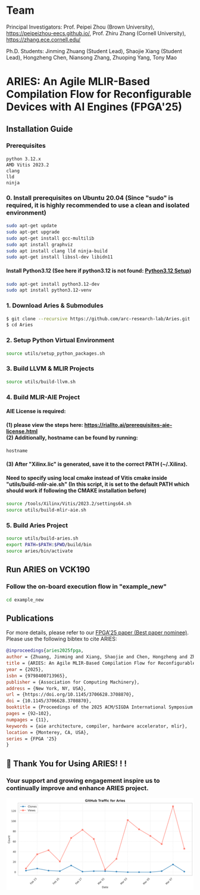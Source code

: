 # Team

Principal Investigators: Prof. Peipei Zhou (Brown University), https://peipeizhou-eecs.github.io/, Prof. Zhiru Zhang (Cornell University), https://zhang.ece.cornell.edu/

Ph.D. Students: Jinming Zhuang (Student Lead), Shaojie Xiang (Student Lead), Hongzheng Chen, Niansong Zhang, Zhuoping Yang, Tony Mao

# ARIES: An Agile MLIR-Based Compilation Flow for Reconfigurable Devices with AI Engines (FPGA'25)

## Installation Guide

### Prerequisites
```
python 3.12.x
AMD Vitis 2023.2
clang
lld
ninja
```
### 0. Install prerequisites on Ubuntu 20.04 (Since "sudo" is required, it is highly recommended to use a clean and isolated environment)
```sh
sudo apt-get update
sudo apt-get upgrade
sudo apt-get install gcc-multilib
sudo apt install graphviz
sudo apt install clang lld ninja-build
sudo apt-get install libssl-dev libidn11
```

#### Install Python3.12 (See here if python3.12 is not found: [Python3.12 Setup](utils/README.md#-python312-setup))
```sh
sudo apt-get install python3.12-dev
sudo apt install python3.12-venv
```

### 1. Download Aries & Submodules
```sh
$ git clone --recursive https://github.com/arc-research-lab/Aries.git
$ cd Aries
```

### 2. Setup Python Virtual Environment
```sh
source utils/setup_python_packages.sh
```

### 3. Build LLVM & MLIR Projects
```sh
source utils/build-llvm.sh
```

### 4. Build MLIR-AIE Project 
#### AIE License is required: 
#### (1) please view the steps here: https://riallto.ai/prerequisites-aie-license.html <br> (2) Additionally, hostname can be found by running:<br>
```
hostname
```
#### (3) After "Xilinx.lic" is generated, save it to the correct PATH (~/.Xilinx).


#### Need to specify using local cmake instead of Vitis cmake inside "utils/build-mlir-aie.sh" (In this script, it is set to the default PATH which should work if following the CMAKE installation before)
```sh
source /tools/Xilinx/Vitis/2023.2/settings64.sh
source utils/build-mlir-aie.sh
```

### 5. Build Aries Project
```sh
source utils/build-aries.sh
export PATH=$PATH:$PWD/build/bin
source aries/bin/activate
```

## Run ARIES on VCK190
### Follow the on-board execution flow in "example_new"
```sh
cd example_new
```

## Publications
For more details, please refer to our [FPGA'25 paper (Best paper nominee)](https://dl.acm.org/doi/10.1145/3706628.3708870). Please use the following bibtex to cite ARIES:
```bibtex
@inproceedings{aries2025fpga,
author = {Zhuang, Jinming and Xiang, Shaojie and Chen, Hongzheng and Zhang, Niansong and Yang, Zhuoping and Mao, Tony and Zhang, Zhiru and Zhou, Peipei},
title = {ARIES: An Agile MLIR-Based Compilation Flow for Reconfigurable Devices with AI Engines},
year = {2025},
isbn = {9798400713965},
publisher = {Association for Computing Machinery},
address = {New York, NY, USA},
url = {https://doi.org/10.1145/3706628.3708870},
doi = {10.1145/3706628.3708870},
booktitle = {Proceedings of the 2025 ACM/SIGDA International Symposium on Field Programmable Gate Arrays},
pages = {92–102},
numpages = {11},
keywords = {aie architecture, compiler, hardware accelerator, mlir},
location = {Monterey, CA, USA},
series = {FPGA '25}
}
```

## 🚀 Thank You for Using ARIES! ! !
### Your support and growing engagement inspire us to continually improve and enhance ARIES project.

<img src="./assets/Aries_traffic_plot.png" width="600" />
